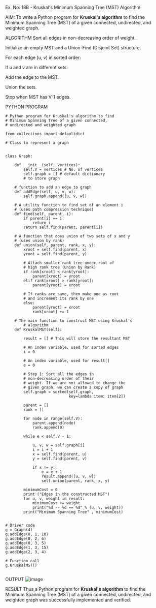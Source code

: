 Ex. No: 18B - Kruskal's Minimum Spanning Tree (MST) Algorithm

AIM:
To write a Python program for **Kruskal's algorithm** to find the Minimum Spanning Tree (MST) of a given connected, undirected, and weighted graph.

ALGORITHM
Sort all edges in non-decreasing order of weight.

Initialize an empty MST and a Union-Find (Disjoint Set) structure.

For each edge (u, v) in sorted order:

If u and v are in different sets:

Add the edge to the MST.

Union the sets.

Stop when MST has V-1 edges.

PYTHON PROGRAM
```
# Python program for Kruskal's algorithm to find
# Minimum Spanning Tree of a given connected,
# undirected and weighted graph

from collections import defaultdict

# Class to represent a graph


class Graph:

	def __init__(self, vertices):
		self.V = vertices # No. of vertices
		self.graph = [] # default dictionary
		# to store graph

	# function to add an edge to graph
	def addEdge(self, u, v, w):
		self.graph.append([u, v, w])

	# A utility function to find set of an element i
	# (uses path compression technique)
	def find(self, parent, i):
		if parent[i] == i:
			return i
		return self.find(parent, parent[i])

	# A function that does union of two sets of x and y
	# (uses union by rank)
	def union(self, parent, rank, x, y):
		xroot = self.find(parent, x)
		yroot = self.find(parent, y)

		# Attach smaller rank tree under root of
		# high rank tree (Union by Rank)
		if rank[xroot] < rank[yroot]:
			parent[xroot] = yroot
		elif rank[xroot] > rank[yroot]:
			parent[yroot] = xroot

		# If ranks are same, then make one as root
		# and increment its rank by one
		else:
			parent[yroot] = xroot
			rank[xroot] += 1

	# The main function to construct MST using Kruskal's
		# algorithm
	def KruskalMST(self):

		result = [] # This will store the resultant MST
		
		# An index variable, used for sorted edges
		i = 0
		
		# An index variable, used for result[]
		e = 0

		# Step 1: Sort all the edges in
		# non-decreasing order of their
		# weight. If we are not allowed to change the
		# given graph, we can create a copy of graph
		self.graph = sorted(self.graph,
							key=lambda item: item[2])

		parent = []
		rank = []

		for node in range(self.V):
			parent.append(node)
			rank.append(0)

		while e < self.V - 1:

			u, v, w = self.graph[i]
			i = i + 1
			x = self.find(parent, u)
			y = self.find(parent, v)

			if x != y:
				e = e + 1
				result.append([u, v, w])
				self.union(parent, rank, x, y)
			
		minimumCost = 0
		print ("Edges in the constructed MST")
		for u, v, weight in result:
			minimumCost += weight
			print("%d -- %d == %d" % (u, v, weight))
		print("Minimum Spanning Tree" , minimumCost)


# Driver code
g = Graph(4)
g.addEdge(0, 1, 10)
g.addEdge(0, 2, 6)
g.addEdge(0, 3, 5)
g.addEdge(1, 3, 15)
g.addEdge(2, 3, 4)

# Function call
g.KruskalMST()


```

OUTPUT
![image](https://github.com/user-attachments/assets/2ead4afb-a21f-4289-b7f2-960967d54cf8)

RESULT
Thus,a Python program for **Kruskal's algorithm** to find the Minimum Spanning Tree (MST) of a given connected, undirected, and weighted graph  was successfully implemented and verified.


